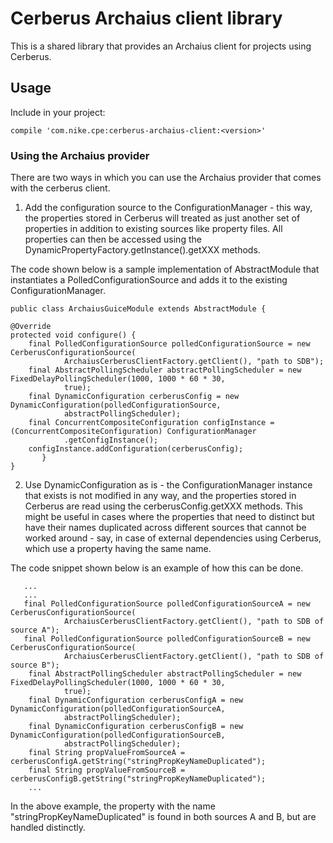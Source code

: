 Cerberus Archaius client library
==========================

This is a shared library that provides an Archaius client for projects using Cerberus.

## Usage

Include in your project:

    compile 'com.nike.cpe:cerberus-archaius-client:<version>'


### Using the Archaius provider

There are two ways in which you can use the Archaius provider that comes with the cerberus client.

1. Add the configuration source to the ConfigurationManager - this way, the properties stored in Cerberus will treated
as just another set of properties in addition to existing sources like property files. All properties can then be 
accessed using the DynamicPropertyFactory.getInstance().getXXX methods.

The code shown below is a sample implementation of AbstractModule that instantiates a PolledConfigurationSource and 
adds it to the existing ConfigurationManager.
	
	public class ArchaiusGuiceModule extends AbstractModule {

    @Override
    protected void configure() {
        final PolledConfigurationSource polledConfigurationSource = new CerberusConfigurationSource(
                ArchaiusCerberusClientFactory.getClient(), "path to SDB");
        final AbstractPollingScheduler abstractPollingScheduler = new FixedDelayPollingScheduler(1000, 1000 * 60 * 30,
                true);
        final DynamicConfiguration cerberusConfig = new DynamicConfiguration(polledConfigurationSource,
                abstractPollingScheduler);
        final ConcurrentCompositeConfiguration configInstance = (ConcurrentCompositeConfiguration) ConfigurationManager
                .getConfigInstance();
        configInstance.addConfiguration(cerberusConfig);
    	   }
	}

2. Use DynamicConfiguration as is - the ConfigurationManager instance that exists is not modified in any way, and the
properties stored in Cerberus are read using the cerberusConfig.getXXX methods. This might be useful in cases where the
properties that need to distinct but have their names duplicated across different sources that cannot be worked around -
say, in case of external dependencies using Cerberus, which use a property having the same name. 	

The code snippet shown below is an example of how this can be done.

	   ...
	   ...
	   final PolledConfigurationSource polledConfigurationSourceA = new CerberusConfigurationSource(
                ArchaiusCerberusClientFactory.getClient(), "path to SDB of source A");
       final PolledConfigurationSource polledConfigurationSourceB = new CerberusConfigurationSource(
                ArchaiusCerberusClientFactory.getClient(), "path to SDB of source B");
        final AbstractPollingScheduler abstractPollingScheduler = new FixedDelayPollingScheduler(1000, 1000 * 60 * 30,
                true);
        final DynamicConfiguration cerberusConfigA = new DynamicConfiguration(polledConfigurationSourceA,
                abstractPollingScheduler);
        final DynamicConfiguration cerberusConfigB = new DynamicConfiguration(polledConfigurationSourceB,
                abstractPollingScheduler);
        final String propValueFromSourceA = cerberusConfigA.getString("stringPropKeyNameDuplicated");        
        final String propValueFromSourceB = cerberusConfigB.getString("stringPropKeyNameDuplicated");
        ...
                
In the above example, the property with the name "stringPropKeyNameDuplicated" is found in both sources A and B, 
but are handled distinctly.

